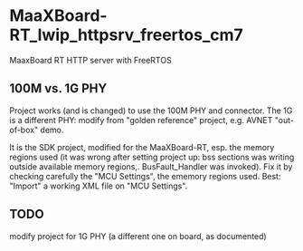 # MaaXBoard-RT_lwip_httpsrv_freertos_cm7
 MaaxBoard RT HTTP server with FreeRTOS

## 100M vs. 1G PHY
Project works (and is changed) to use the 100M PHY and connector.
The 1G is a different PHY:
modify from "golden reference" project, e.g. AVNET "out-of-box" demo.

It is the SDK project, modified for the MaaXBoard-RT, esp. the
memory regions used (it was wrong after setting project up: bss sections
was writing outside available memory regions,. BusFault_Handler was
invoked).
Fix it by checking carefully the "MCU Settings", the ememory regions used.
Best:
"Import" a working XML file on "MCU Settings".

## TODO
modify project for 1G PHY (a different one on board, as documented)

